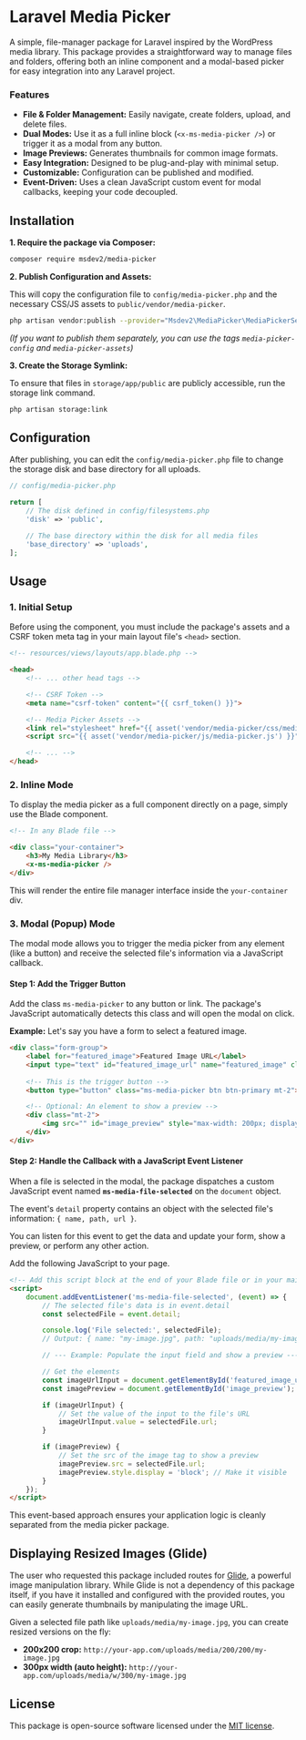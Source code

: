 # Laravel Media Picker

A simple, file-manager package for Laravel inspired by the WordPress media library. This package provides a straightforward way to manage files and folders, offering both an inline component and a modal-based picker for easy integration into any Laravel project.



### Features

*   **File & Folder Management:** Easily navigate, create folders, upload, and delete files.
*   **Dual Modes:** Use it as a full inline block (`<x-ms-media-picker />`) or trigger it as a modal from any button.
*   **Image Previews:** Generates thumbnails for common image formats.
*   **Easy Integration:** Designed to be plug-and-play with minimal setup.
*   **Customizable:** Configuration can be published and modified.
*   **Event-Driven:** Uses a clean JavaScript custom event for modal callbacks, keeping your code decoupled.

## Installation

**1. Require the package via Composer:**

```bash
composer require msdev2/media-picker
```

**2. Publish Configuration and Assets:**

This will copy the configuration file to `config/media-picker.php` and the necessary CSS/JS assets to `public/vendor/media-picker`.

```bash
php artisan vendor:publish --provider="Msdev2\MediaPicker\MediaPickerServiceProvider"
```
*(If you want to publish them separately, you can use the tags `media-picker-config` and `media-picker-assets`)*

**3. Create the Storage Symlink:**

To ensure that files in `storage/app/public` are publicly accessible, run the storage link command.

```bash
php artisan storage:link
```

## Configuration

After publishing, you can edit the `config/media-picker.php` file to change the storage disk and base directory for all uploads.

```php
// config/media-picker.php

return [
    // The disk defined in config/filesystems.php
    'disk' => 'public',

    // The base directory within the disk for all media files
    'base_directory' => 'uploads',
];
```

## Usage

### 1. Initial Setup

Before using the component, you must include the package's assets and a CSRF token meta tag in your main layout file's `<head>` section.

```html
<!-- resources/views/layouts/app.blade.php -->

<head>
    <!-- ... other head tags -->

    <!-- CSRF Token -->
    <meta name="csrf-token" content="{{ csrf_token() }}">

    <!-- Media Picker Assets -->
    <link rel="stylesheet" href="{{ asset('vendor/media-picker/css/media-picker.css') }}">
    <script src="{{ asset('vendor/media-picker/js/media-picker.js') }}" defer></script>

    <!-- ... -->
</head>
```

### 2. Inline Mode

To display the media picker as a full component directly on a page, simply use the Blade component.

```html
<!-- In any Blade file -->

<div class="your-container">
    <h3>My Media Library</h3>
    <x-ms-media-picker />
</div>
```

This will render the entire file manager interface inside the `your-container` div.

### 3. Modal (Popup) Mode

The modal mode allows you to trigger the media picker from any element (like a button) and receive the selected file's information via a JavaScript callback.

#### Step 1: Add the Trigger Button

Add the class `ms-media-picker` to any button or link. The package's JavaScript automatically detects this class and will open the modal on click.

**Example:** Let's say you have a form to select a featured image.

```html
<div class="form-group">
    <label for="featured_image">Featured Image URL</label>
    <input type="text" id="featured_image_url" name="featured_image" class="form-control" readonly>
    
    <!-- This is the trigger button -->
    <button type="button" class="ms-media-picker btn btn-primary mt-2">Choose Image</button>

    <!-- Optional: An element to show a preview -->
    <div class="mt-2">
        <img src="" id="image_preview" style="max-width: 200px; display: none;">
    </div>
</div>
```

#### Step 2: Handle the Callback with a JavaScript Event Listener

When a file is selected in the modal, the package dispatches a custom JavaScript event named **`ms-media-file-selected`** on the `document` object.

The event's `detail` property contains an object with the selected file's information: `{ name, path, url }`.

You can listen for this event to get the data and update your form, show a preview, or perform any other action.

Add the following JavaScript to your page.

```html
<!-- Add this script block at the end of your Blade file or in your main app.js -->
<script>
    document.addEventListener('ms-media-file-selected', (event) => {
        // The selected file's data is in event.detail
        const selectedFile = event.detail;

        console.log('File selected:', selectedFile);
        // Output: { name: "my-image.jpg", path: "uploads/media/my-image.jpg", url: "http://..." }

        // --- Example: Populate the input field and show a preview ---

        // Get the elements
        const imageUrlInput = document.getElementById('featured_image_url');
        const imagePreview = document.getElementById('image_preview');

        if (imageUrlInput) {
            // Set the value of the input to the file's URL
            imageUrlInput.value = selectedFile.url;
        }

        if (imagePreview) {
            // Set the src of the image tag to show a preview
            imagePreview.src = selectedFile.url;
            imagePreview.style.display = 'block'; // Make it visible
        }
    });
</script>
```

This event-based approach ensures your application logic is cleanly separated from the media picker package.

## Displaying Resized Images (Glide)

The user who requested this package included routes for [Glide](https://glide.thephpleague.com/), a powerful image manipulation library. While Glide is not a dependency of this package itself, if you have it installed and configured with the provided routes, you can easily generate thumbnails by manipulating the image URL.

Given a selected file path like `uploads/media/my-image.jpg`, you can create resized versions on the fly:

*   **200x200 crop:** `http://your-app.com/uploads/media/200/200/my-image.jpg`
*   **300px width (auto height):** `http://your-app.com/uploads/media/w/300/my-image.jpg`

## License

This package is open-source software licensed under the [MIT license](LICENSE).